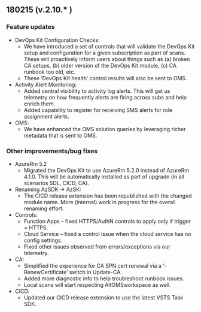 ## 180215 (v.2.10.* )
### Feature updates

* DevOps Kit Configuration Checks: 
  * We have introduced a set of controls that will validate the DevOps Kit setup and configuration for a given subscription as part of scans. These will proactively inform users about things such as (a) broken CA setups, (b) older version of the DevOps Kit module, (c) CA runbook too old, etc.
  * These ‘DevOps Kit health’ control results will also be sent to OMS.
* Activity Alert Monitoring:
  * Added central visibility to activity log alerts. This will get us telemetry on how frequently alerts are firing across subs and help enrich them.
  * Added capability to register for receiving SMS alerts for role assignment alerts.
* OMS: 
  * We have enhanced the OMS solution queries by leveraging richer metadata that is sent to OMS.
  
### Other improvements/bug fixes
* AzureRm 5.2
	* Migrated the DevOps Kit to use AzureRm 5.2.0 instead of AzureRm 4.1.0. This will be automatically installed as part of upgrade (in all scenarios SDL, CICD, CA).
* Renaming AzSDK -> AzSK:
	* The CICD release extension has been republished with the changed module name. More (internal) work in progress for the overall renaming effort. 
* Controls: 
	* Function Apps – fixed HTTPS/AuthN controls to apply only if trigger = HTTPS.
	* Cloud Service – fixed a control issue when the cloud service has no config settings.
	* Fixed other issues observed from errors/exceptions via our telemetry. 
* CA:
	* Simplified the experience for CA SPN cert renewal via a ‘-RenewCertificate’ switch in Update-CA.
	* Added more diagnostic info to help troubleshoot runbook issues.
	* Local scans will start respecting AltOMSworkspace as well.
* CICD: 
	* Updated our CICD release extension to use the latest VSTS Task SDK.
